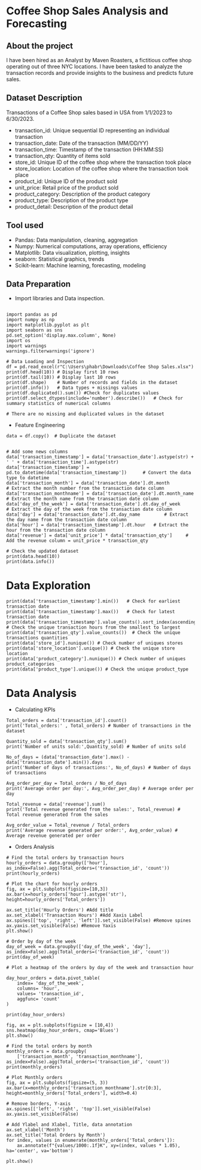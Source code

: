 # Coffee Shop Sales Analysis and Forecasting

## About the project

I have been hired as an Analyst by Maven Roasters, a fictitious coffee shop operating out of three NYC locations. I have been tasked
to analyze the transaction records and provide insights to the business and predicts future sales.

## Dataset Description

Transactions of a Coffee Shop sales based in USA from 1/1/2023 to 6/30/2023.

  - transaction_id:        Unique sequential ID representing an individual transaction
  - transaction_date:      Date of the transaction (MM/DD/YY)
  - transaction_time:      Timestamp of the transaction (HH:MM:SS)
  - transaction_qty:       Quantity of items sold
  - store_id:              Unique ID of the coffee shop where the transaction took place
  - store_location:        Location of the coffee shop where the transaction took place
  - product_id:            Unique ID of the product sold
  - unit_price:            Retail price of the product sold
  - product_category:      Description of the product category
  - product_type:          Description of the product type
  - product_detail:        Description of the product detail


## Tool used 
 - Pandas: Data manipulation, cleaning, aggregation
 - Numpy:  Numerical computations, array operations, efficiency
 - Matplotlib: Data visualization, plotting, insights
 - seaborn: Statistical graphics, trends 
 - Scikit-learn: Machine learning, forecasting, modeling


## Data Preparation 
 - Import libraries and Data inspection.
```

import pandas as pd
import numpy as np
import matplotlib.pyplot as plt 
import seaborn as sns 
pd.set_option('display.max.column', None)
import os
import warnings
warnings.filterwarnings('ignore')

# Data Loading and Inspection
df = pd.read_excel(r"C:\Users\phabr\Downloads\Coffee Shop Sales.xlsx")
print(df.head(10)) # Display first 10 rows 
print(df.tail(10)) # Display last 10 rows
print(df.shape)    # Number of records and fields in the dataset
print(df.info())   # Data types + missings values
print(df.duplicated().sum()) #Check for duplicates values 
print(df.select_dtypes(include='number').describe())   # Check for summary statistics of numerical columns 

# There are no missing and duplicated values in the dataset
```


 - Feature Engineering

```
data = df.copy()  # Duplicate the dataset


# Add some news columns
data['transaction_timestamp'] = data['transaction_date'].astype(str) + ' ' + data['transaction_time'].astype(str) 
data['transaction_timestamp'] = pd.to_datetime(data['transaction_timestamp'])      # Convert the data type to datetime
data['transaction_month'] = data['transaction_date'].dt.month          # Extract the month number from the transaction date column
data['transaction_monthname'] = data['transaction_date'].dt.month_name    # Extract the month name from the transaction date column
data['day_of_the_week'] = data['transaction_date'].dt.day_of_week     # Extract the day of the week from the transaction date column
data['day'] = data['transaction_date'].dt.day_name         # Extract the day name from the transaction date column
data['hour'] = data['transaction_timestamp'].dt.hour   # Extract the hour from the transaction date column
data['revenue'] = data['unit_price'] * data['transaction_qty']     # Add the revenue column = unit_price * transaction_qty

# Check the updated dataset
print(data.head(10))
print(data.info())
```

# Data Exploration

```
print(data['transaction_timestamp'].min())   # Check for earliest transaction date
print(data['transaction_timestamp'].max())   # Check for latest transaction date
print(data['transaction_timestamp'].value_counts().sort_index(ascending=True)) # Check the unique transaction hours from the smallest to largest
print(data['transaction_qty'].value_counts())  # Check the unique transactions quantities
print(data['store_id'].nunique()) # Check number of uniques stores
print(data['store_location'].unique()) # Check the unique store location
print(data['product_category'].nunique()) # Check number of uniques product_categories
print(data['product_type'].unique()) # Check the unique product_type
```

# Data Analysis 
 - Calculating KPIs
```
Total_orders = data['transaction_id'].count()
print('Total_orders:' , Total_orders) # Number of transactions in the dataset

Quantity_sold = data['transaction_qty'].sum()
print('Number of units sold:',Quantity_sold) # Number of units sold 

No_of_days = (data['transaction_date'].max() - data['transaction_date'].min()).days
print('Number of days of transactions:', No_of_days) # Number of days of transactions

Avg_order_per_day = Total_orders / No_of_days 
print('Average order per day:', Avg_order_per_day) # Average order per day

Total_revenue = data['revenue'].sum()
print('Total revenue generated from the sales:', Total_revenue) # Total revenue generated from the sales

Avg_order_value = Total_revenue / Total_orders
print('Average revenue generated per order:', Avg_order_value) # Average revenue generated per order
```
 - Orders Analysis 
```
# Find the total orders by transaction hours 
hourly_orders = data.groupby(['hour'], as_index=False).agg(Total_orders=('transaction_id', 'count'))
print(hourly_orders)

# Plot the chart for hourly orders
fig, ax = plt.subplots(figsize=[10,3])
ax.bar(x=hourly_orders['hour'].astype('str'), height=hourly_orders['Total_orders'])

ax.set_title('Hourly Orders') #Add title
ax.set_xlabel('Transaction Hours') #Add Xaxis Label
ax.spines[['top', 'right', 'left']].set_visible(False) #Remove spines
ax.yaxis.set_visible(False) #Remove Yaxis
plt.show()

# Order by day of the week 
day_of_week = data.groupby(['day_of_the_week', 'day'], as_index=False).agg(Total_orders=('transaction_id', 'count'))
print(day_of_week)

# Plot a heatmap of the orders by day of the week and transaction hour

day_hour_orders = data.pivot_table(
    index= 'day_of_the_week',
    columns= 'hour',
    values= 'transaction_id',
    aggfunc= 'count'
)

print(day_hour_orders)

fig, ax = plt.subplots(figsize = [10,4])
sns.heatmap(day_hour_orders, cmap='Blues')
plt.show()

# Find the total orders by month 
monthly_orders = data.groupby(
    ['transaction_month', 'transaction_monthname'], as_index=False).agg(Total_orders=('transaction_id', 'count'))
print(monthly_orders)

# Plot Monthly orders
fig, ax = plt.subplots(figsize=(5, 3))
ax.bar(x=monthly_orders['transaction_monthname'].str[0:3], height=monthly_orders['Total_orders'], width=0.4)

# Remove borders, Y-axis
ax.spines[['left', 'right', 'top']].set_visible(False)
ax.yaxis.set_visible(False)

# Add Ylabel and Xlabel, Title, data annotation
ax.set_xlabel('Month')
ax.set_title('Total Orders by Month')
for index, values in enumerate(monthly_orders['Total_orders']):
    ax.annotate(f"{values/1000:.1f}K", xy=(index, values * 1.05), ha='center', va='bottom')

plt.show()


```
